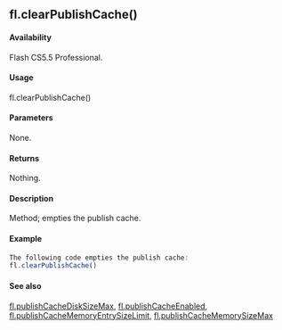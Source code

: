## fl.clearPublishCache()

#### Availability

Flash CS5.5 Professional.

#### Usage

fl.clearPublishCache()

#### Parameters

None.

#### Returns

Nothing.

#### Description

Method; empties the publish cache.

#### Example

```javascript
The following code empties the publish cache:
fl.clearPublishCache()

```
#### See also

[fl.publishCacheDiskSizeMax](#_bookmark515), [fl.publishCacheEnabled](#_bookmark516), [fl.publishCacheMemoryEntrySizeLimit](#_bookmark517), [fl.publishCacheMemorySizeMax](#_bookmark518)
